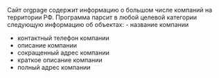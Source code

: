 Сайт orgpage содержит информацию о большом числе компаний на территории РФ. Программа парсит в любой целевой категории следующую информацию об объектах:  - название компании
  - контактный телефон компании
  - описание компании
  - сокращенный адрес компании
  - краткое описание компании
  - полный адрес компании

